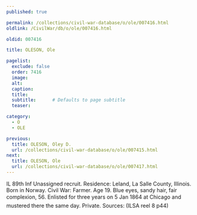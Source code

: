 ```yaml
---
published: true

permalink: /collections/civil-war-database/o/ole/007416.html
oldlink: /CivilWar/db/o/ole/007416.html

oldid: 007416

title: OLESON, Ole

pagelist:
  exclude: false
  order: 7416
  image: 
  alt:
  caption:
  title:
  subtitle:      # Defaults to page subtitle
  teaser:

category: 
  - O 
  - OLE

previous:
  title: OLESON, Oley D.
  url: /collections/civil-war-database/o/ole/007415.html  
next:
  title: OLESON, Ole
  url: /collections/civil-war-database/o/ole/007417.html   
---
```

IL 89th Inf Unassigned recruit. Residence: Leland, La Salle County, Illinois. Born in Norway. Civil War: Farmer. Age 19. Blue eyes, sandy hair, fair complexion, 5&#146;6&#148;. Enlisted for three years on 5 Jan 1864 at Chicago and mustered there the same day. Private. Sources: (ILSA reel 8 p44)